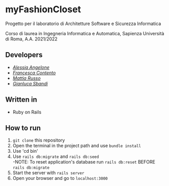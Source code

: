 # myFashionCloset
Progetto per il laboratorio di Architetture Software e Sicurezza Informatica

Corso di laurea in Ingegneria Informatica e Automatica, Sapienza Università di Roma, A.A. 2021/2022

## Developers
* [*Alessia Angelone*](https://github.com/Alessia18)
* [*Francesca Contento*](https://github.com/confra)
* [*Mattia Russo*](https://github.com/TiaRusky)
* [*Gianluca Sbandi*](https://github.com/gianlucasbandi)

## Written in
* Ruby on Rails

## How to run

1) ``git clone`` this repository
2) Open the terminal in the project path and use `bundle install`
3) Use 'cd bin'
4) Use `rails db:migrate` and `rails db:seed`  
    -NOTE: To reset application's database run `rails db:reset` BEFORE `rails db:migrate`
5) Start the server with `rails server`
6) Open your browser and go to ``localhost:3000``